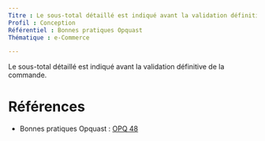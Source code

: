 ```yaml
---
Titre : Le sous-total détaillé est indiqué avant la validation définitive de la commande.
Profil : Conception
Référentiel : Bonnes pratiques Opquast
Thématique : e-Commerce

---
```

Le sous-total détaillé est indiqué avant la validation définitive de la commande.

# Références

* Bonnes pratiques Opquast : [OPQ 48](https://checklists.opquast.com/fr/qualiteweb/le-sous-total-detaille-est-indique-avant-la-validation-definitive-de-la-commande)
